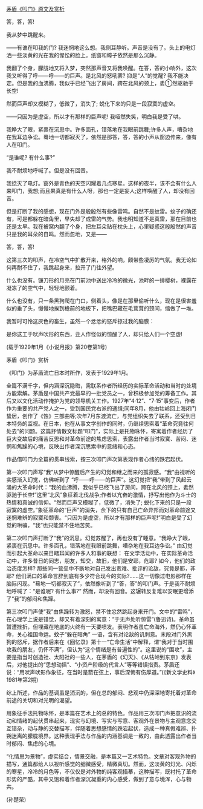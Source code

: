 [茅盾《叩门》原文及赏析](https://www.vrrw.net/wx/9129.html)

答，答，答!

我从梦中跳醒来。

——有谁在叩我的门? 我迷惘地这么想。我侧耳静听。声音是没有了。头上的电灯洒一些淡黄的光在我的惺忪的脸上。纸窗和幛子依然是那么沉静。

我翻了个身，朦胧地又将入梦，突然那声音又将我唤醒。在答，答的小响外，这次我又听得了呼——呼——的巨声。是北风的怒吼罢? 抑是“人”的觉醒? 我不能决定。但是我的血沸腾，我似乎已经飞出了房间，跨在北风的颈上，砉①然驱驰于长空!

然而巨声却又模糊了，低微了，消失了; 蜕化下来的只是一段寂寞的虚空。

——只因为是虚空，所以才有那样的巨声呢! 我哑然失笑，明白我是受了哄。



我睁大了眼，紧裹在沉思中。许多面孔，错落地在我眼前跳舞;许多人声，嘈杂地在我耳边争讼。蓦地一切都寂灭了，依然是那答，答，答的小声从窗边传来，像有人在叩门。

“是谁呢? 有什么事?”

我不耐烦地呼喊了。但是没有回音。

我捻灭了电灯。窗外是青色的天空闪耀着几点寒星。这样的夜半，该不会有什么人来叩门，我想;而且果真是有什么人呀，那也一定是妄人;这样唤醒了人，却没有回音。

但是打断了我的感想，现在门外是殷殷然有些像雷鸣。自然不是蚊雷。蚊子的确还有，可是都躲在暗角里，早失却了成雷的气势。我也明知道不是真雷，那在目前也还是太早。我在被窝内翻了个身，把左耳朵贴在枕头上，心里疑惑这殷殷然的声音只是我的耳朵的自鸣。然而忽地，又是——

答，答，答!

这第三次的叩声，在冷空气中扩散开来，格外的响，颇带些凄厉的气氛。我无论如何再耐不住了，我跳起身来，拉开了门往外望。

什么也没有。镰刀形的月亮在门前池中送出冷冷的微光，池畔的一排樱树，裸露在凝冻了的空气中，轻轻地颤着。

什么也没有，只一条黑狗爬在门口，侧着头，像是在那里偷听什么，现在是很害羞似的垂了头，慢慢地挨到檐前的地板下，把嘴巴藏在毛茸茸的颈间，缩做了一堆。

我暂时可怜这灰色的畜生，虽然一个忿忿的怒斥掠过我的脑膜：

是你这工于吠声吠形的东西，丑人作怪似的惊醒了人，却只给人们一个空虚!

(载于1929年1月《小说月报》第20卷第1号)

茅盾《叩门》赏析

《叩门》为茅盾流亡日本时所作，发表于1929年1月。

全篇不满千字，但内涵深沉隐晦，需联系作者所经历的实际革命活动和当时的处境方能索解。茅盾是中国共产党最早的一批党员之一，曾积极参加党的筹备工作。其后又以文化活动作掩护为党的领导机关工作。1927年“4·12”、“7·15”事变后，作者作为重要的共产党人之一，受到国民党右派的通缉;同年8月，他由牯岭回上海闭门蛰居，创作了《蚀》三部曲等;次年7月东渡流亡，与党组织失去了联系，还受到日本特务的监视。在日本，他在从事文学创作的同时，仍继续思索着“革命究竟往何处去”的问题。这篇抒情散文标题“叩门”，实际上是托物咏怀，寄寓着作者经历了巨大变故后的痛苦反思和对革命前途的焦虑思索，表露出作者当时寂寞、苦闷、迷惘和焦躁的心境，反映出作者深沉思索中的意绪和心态。

作品借叩门为全篇的贯串线索，按三次叩门声次第表现作者心绪的跌宕起伏。

第一次叩门声写“我”从梦中惊醒后产生的幻觉和继之而来的孤寂感。“我”由视听的实感渐入幻觉，仿佛听到了 “呼——呼——的巨声”。这幻觉把“我”带到了风起云涌的大革命时代：“我的血沸腾，我似乎已经飞出了房间，跨在北风的颈上，砉然驱驰于长空!”这里“北风”象征着北伐战争;作者以亢奋的激情，抒写出他作为斗士的热情和真诚的信仰。“然而巨声又模糊了，低微了，消失了; 蜕化下来的只是一段寂寞的虚空。”象征革命的“巨声”的消失，余下的只有自己亡命异邦而对革命前途又迷惘难辨的寂寞和颓丧。“只因为是虚空，所以才有那样的巨声呢!”明白是受了幻觉的哄骗，“我”也只能禁不住地苦笑。

第二次叩门声打断了“我”的沉思。幻觉苏醒了，再也没有了睡意。“我睁大了眼，紧裹在沉思中。许多面孔，错落地在我眼前跳舞，嘈杂地在我耳边争讼。” 由幻觉而引起大革命以来目睹耳闻的许多人和事的联想： 在文学活动中，在实际革命活动中，许多昔日的同志，朋友，知交，故旧，他们是安耶，危耶? 如今，他们的政治态度怎样? 那些同一营垒中不断地对自己发出责难、批评的论敌，究竟是耶，非耶? 他们满口的革命言辞到底有多少符合现今的实际?……这一切像过电影那样在脑际闪现。“蓦地一切都寂灭了”，依然像听到了“答，答”的叩门声。于是我不耐烦地呼喊了：“是谁呢? 有什么事?” 然而，却没有回音。这辗转反复难以安眠更增添了“我”的郁闷和焦躁。

第三次叩门声使“我”由焦躁转为激怒，禁不住忿然跳起身来开门。文中的“雷鸣”，在心理学上说是错觉，却又有着深刻的寓意：“于无声处听惊雷”(鲁迅诗)。革命虽暂遭挫折，但埋藏在地底的火终有一天要喷发。表明作者虽亡命海外，然仍心怀革命，关心祖国命运。蚊子“躲在暗角” 一语，含有对论敌的讥刺意。末段对门外黑狗的怒斥，据作者后来在《回忆录》第十一“亡命生活”中解释，谓“我对于当时围攻我的朋友，仍怀不满”，但认为“这个情绪是有普遍性的”。这里说的“围攻”，主要是指当时创造社、太阳社的一些人，在茅盾的《幻灭》、《从牯岭到东京》发表后，对他提出的“思想动摇”、“小资产阶级的代言人”等等错误指责。茅盾还说：“用吠声吠影作象征，在当时是箭在弦上，事后深悔有伤厚道。”(《新文学史料》1981年第2期)

综上所述，作品的基调虽是消沉的，但在总的郁闷、悲观中仍深深地寄托着对革命前途的关切和对光明的渴望。

用象征手法托物咏怀，是本篇在艺术上的总的特色。作品用三次叩门声把意识的流动和情绪的起伏贯串起来，现实与幻境、写实与写意、客观外在景物与主观意念交互错杂，动与静的交替描写，伴随着思想感情的跌宕起伏，造成一种真假难辨、扑朔迷离的朦胧境界。这种表现手法与作品的内涵基调是一致的，由此透露出作者当时郁闷、焦虑的心境。

“化情思为景物”，虚实结合，情景交融，是本篇又一艺术特色。文章对客观外物的描写，通篇都给人以视听感觉的细微感受，精微真切。然而，这淡黄的灯光、闪烁的寒星，冷冷的月色等，不仅仅是对外物的纯客观描摹，这种描写，既衬托了革命形势的严酷，其中又饱和着作者深沉凝重的内心感受，做到了意与境浑，心与物共。

(孙楚荣)

